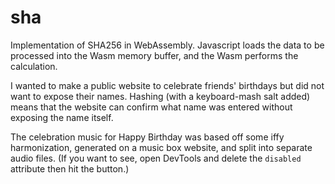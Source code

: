 # sha

Implementation of SHA256 in WebAssembly. Javascript loads the data to be processed into the Wasm memory buffer, and the Wasm performs the calculation. 

I wanted to make a public website to celebrate friends' birthdays but did not want to expose their names. Hashing (with a keyboard-mash salt added) means that the website can confirm what name was entered without exposing the name itself. 

The celebration music for Happy Birthday was based off some iffy harmonization, generated on a music box website, and split into separate audio files. (If you want to see, open DevTools and delete the `disabled` attribute then hit the button.)
